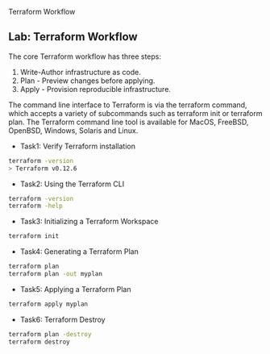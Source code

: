 Terraform Workflow
## Lab: Terraform Workflow 

The core Terraform workflow has three steps:
1. Write-Author infrastructure as code.
2. Plan - Preview changes before applying.
3. Apply - Provision reproducible infrastructure.

The command line interface to Terraform is via the terraform command, which accepts a variety of subcommands such as terraform init or terraform plan. The Terraform command line tool is available for MacOS, FreeBSD, OpenBSD, Windows, Solaris and Linux.

* Task1: Verify Terraform installation
```sh
terraform -version
> Terraform v0.12.6
```
* Task2: Using the Terraform CLI
```sh
terraform -version
terraform -help
```
* Task3: Initializing a Terraform Workspace
```sh
terraform init
```
* Task4: Generating a Terraform Plan
```sh
terraform plan
terraform plan -out myplan
```
* Task5: Applying a Terraform Plan
```sh
terraform apply myplan
```
* Task6: Terraform Destroy
```sh
terraform plan -destroy
terraform destroy
```